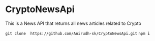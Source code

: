 # CryptoNewsApi
This is a News API that returns all news articles related to Crypto 


` git clone  https://github.com/Anirudh-sk/CryptoNewsApi.git `
` npm i `
